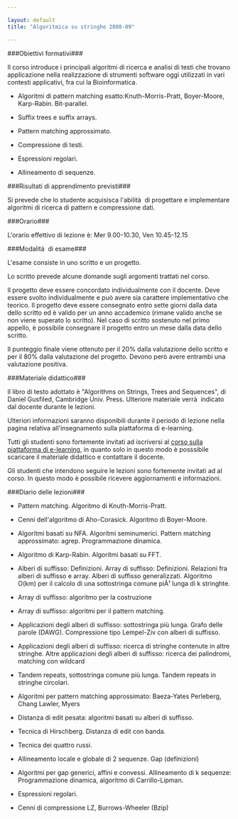 ```yaml
--- 

layout: default
title: "Algoritmica su stringhe 2008-09"

---
```


###Obiettivi formativi###

Il corso introduce i principali algoritmi di ricerca e analisi di testi che trovano applicazione nella realizzazione di strumenti software oggi utilizzati in vari contesti applicativi, fra cui la Bioinformatica.


* Algoritmi di pattern matching esatto:Knuth-Morris-Pratt, Boyer-Moore, Karp-Rabin. Bit-parallel.

* Suffix trees e suffix arrays.

* Pattern matching approssimato.

* Compressione di testi.

* Espressioni regolari.

* Allineamento di sequenze.


###Risultati di apprendimento previsti###

Si prevede che lo studente acquisisca l'abilità  di progettare e implementare algoritmi di ricerca di pattern e compressione dati.

###Orario###

L'orario effettivo di lezione è: Mer 9.00-10.30, Ven 10.45-12.15

###Modalità  di esame###

L'esame consiste in uno scritto e un progetto.

Lo scritto prevede alcune domande sugli argomenti trattati nel corso.

Il progetto deve essere concordato individualmente con il docente. Deve essere svolto individualmente e può avere sia carattere implementativo che teorico. Il progetto deve essere consegnato entro sette giorni dalla data dello scritto ed è valido per un anno accademico (rimane valido anche se non viene superato lo scritto). Nel caso di scritto sostenuto nel primo appello, è possibile consegnare il progetto entro un mese dalla data dello scritto.

Il punteggio finale viene ottenuto per il 20% dalla valutazione dello scritto e per il 80% dalla valutazione del progetto. Devono però avere entrambi una valutazione positiva.

###Materiale didattico###

Il libro di testo adottato è "Algorithms on Strings, Trees and Sequences", di Daniel Gusfiled, Cambridge Univ. Press. Ulteriore materiale verrà  indicato dal docente durante le lezioni.

Ulteriori informazioni saranno disponibili durante il periodo di lezione nella pagina relativa all'insegnamento sulla piattaforma di e-learning.

Tutti gli studenti sono fortemente invitati ad iscriversi al <a title="http://informatica.elearning.unimib.it/course/view.php?id=193" href="http://informatica.elearning.unimib.it/course/view.php?id=193">corso sulla piattaforma di e-learning</a>, in quanto solo in questo modo è posssibile scaricare il materiale didattico e contattare il docente.

Gli studenti che intendono seguire le lezioni sono fortemente invitati ad al corso. In questo modo è possibile ricevere aggiornamenti e informazioni.

###Diario delle lezioni###



* Pattern matching. Algoritmo di Knuth-Morris-Pratt.

* Cenni dell'algoritmo di Aho-Corasick. Algoritmo di Boyer-Moore.

* Algoritmi basati su NFA. Algoritmi seminumerici. Pattern matching approssimato: agrep. Programmazione dinamica.

* Algoritmo di Karp-Rabin. Algoritmi basati su FFT.

* Alberi di suffisso: Definizioni. Array di suffisso: Definizioni. Relazioni fra alberi di suffisso e array. Alberi di suffisso generalizzati. Algoritmo O(km) per il calcolo di una sottostringa comune piÃ¹ lunga di k stringhte.

* Array di suffisso: algoritmo per la costruzione

* Array di suffisso: algoritmi per il pattern matching.

* Applicazioni degli alberi di suffisso: sottostringa più lunga. Grafo delle parole (DAWG). Compressione tipo Lempel-Ziv con alberi di suffisso.

* Applicazioni degli alberi di suffisso: ricerca di stringhe contenute in altre stringhe. Altre applicazioni degli alberi di suffisso: ricerca dei palindromi, matching con wildcard

* Tandem repeats, sottostringa comune più lunga. Tandem repeats in stringhe circolari.

* Algoritmi per pattern matching approssimato: Baeza-Yates Perleberg, Chang Lawler, Myers

* Distanza di edit pesata: algoritmi basati su alberi di suffisso.

* Tecnica di Hirschberg. Distanza di edit con banda.

* Tecnica dei quattro russi.

* Allineamento locale e globale di 2 sequenze. Gap (definizioni)

* Algoritmi per gap generici, affini e convessi. Allineamento di k sequenze: Programmazione dinamica, algoritmo di Carrillo-Lipman.

* Espressioni regolari.

* Cenni di compressione LZ, Burrows-Wheeler (Bzip)

